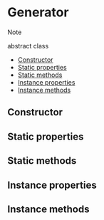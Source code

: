 
# Generator

> [!NOTE]
> abstract class

- [Constructor](#constructor)
- [Static properties](#static-properties)
- [Static methods](#static-properties)
- [Instance properties](#static-properties)
- [Instance methods](#static-properties)

## Constructor

## Static properties

## Static methods

## Instance properties

## Instance methods
